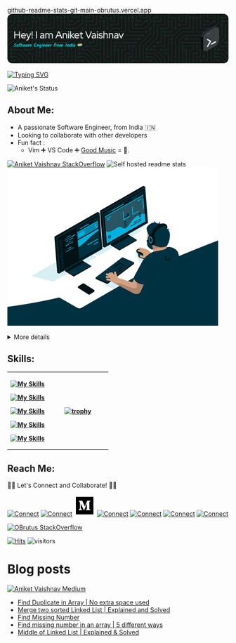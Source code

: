 github-readme-stats-git-main-obrutus.vercel.app
![👨‍💻 Hey I am, Aniket Vaishnav 👨‍💻](./res/intro-header.png)

[comment]: <> (============================)
[comment]: <> (============================)
[comment]: <> (============================)
[comment]: <> (============================)
[comment]: <> (============================)
[comment]: <> (============================)
[comment]: <> (============================)
[comment]: <> (============================)
[comment]: <> (============================)
[comment]: <> (============================)
[comment]: <> (============================)
[comment]: <> (============================)
[comment]: <> (============================)
[comment]: <> (============================)
[comment]: <> (Ohh My God! you are here to check out the source of the README)
[comment]: <> (Ohh My God! you are here to check out the source of the README)
[comment]: <> (Ohh My God! you are here to check out the source of the README)
[comment]: <> (Ohh My God! you are here to check out the source of the README)
[comment]: <> (Ohh My God! you are here to check out the source of the README)
[comment]: <> (Ohh My God! you are here to check out the source of the README)
[comment]: <> (Ohh My God! you are here to check out the source of the README)
[comment]: <> (Ohh My God! you are here to check out the source of the README)
[comment]: <> (Ohh My God! you are here to check out the source of the README)
[comment]: <> (Ohh My God! you are here to check out the source of the README)
[comment]: <> (Ohh My God! you are here to check out the source of the README)
[comment]: <> (Ohh My God! you are here to check out the source of the README)
[comment]: <> (Ohh My God! you are here to check out the source of the README)
[comment]: <> (Ohh My God! you are here to check out the source of the README)
[comment]: <> (Ohh My God! you are here to check out the source of the README)
[comment]: <> (Ohh My God! you are here to check out the source of the README)
[comment]: <> (Ohh My God! you are here to check out the source of the README)
[comment]: <> (Ohh My God! you are here to check out the source of the README)
[comment]: <> (Ohh My God! you are here to check out the source of the README)
[comment]: <> (Ohh My God! you are here to check out the source of the README)
[comment]: <> (============================)
[comment]: <> (============================)
[comment]: <> (============================)
[comment]: <> (============================)
[comment]: <> (============================)
[comment]: <> (============================)
[comment]: <> (============================)
[comment]: <> (============================)
[comment]: <> (============================)
[comment]: <> (============================)
[comment]: <> (============================)
[comment]: <> (============================)
[comment]: <> (============================)
[comment]: <> (============================)
[comment]: <> (============================)
[comment]: <> (============================)
[comment]: <> (============================)
[comment]: <> (============================)

[![Typing SVG](https://readme-typing-svg.demolab.com/?lines=Passionate+Software+Engineer;I+write+~code~;Bugs+comes+as+complement+XD)](https://git.io/typing-svg)

![Aniket's Status](https://github-profile-summary-cards.vercel.app/api/cards/profile-details?username=obrutus&theme=transparent)

## About Me:

+ A passionate Software Engineer, from India 🇮🇳
+ Looking to collaborate with other developers
+ Fun fact : 
  * Vim :heavy_plus_sign: VS Code :heavy_plus_sign: [Good Music](https://open.spotify.com/playlist/6EgxPLBCMCCkdVIeXLmOZc?si=a09e56780b9245d9) = :brown_heart:.

[![Aniket Vaishnav StackOverflow](https://github-readme-stackoverflow.vercel.app/?userID=9928212&theme=dark)](https://stackoverflow.com/users/9928212/obrutus) ![Self hosted readme stats](https://obrutus-github-stats.vercel.app/api?username=OBrutus&bg_color=0000&title_color=ff0&text_color=ABC&count_private=true&include_all_commits=true&show=reviews,prs_merged,prs_merged_percentage&show_owner=true)
![Alt text](./res/coding-focus-image.gif)

<details>
<summary>
More details
</summary>

![Repos](https://github-profile-summary-cards.vercel.app/api/cards/repos-per-language?username=obrutus&theme=dracula) ![Commits](http://github-profile-summary-cards.vercel.app/api/cards/productive-time?username=obrutus&theme=dracula&utcOffset=5.30)

</details>

[comment]: <> (## Hobbies: )

[comment]: <> (  + Astronomy  :ringed_planet:)

[comment]: <> (  + Singing    :musical_note:)

[comment]: <> (  + Travel     :sunrise_over_mountains:)

[comment]: <> (  + Gaming     :video_game:)

## Skills: 
<table width="1200%">
<tr>
<th>

[![My Skills](https://skillicons.dev/icons?i=java,linux,aws,gradle,spring)](https://medium.com/@obrutus)

[![My Skills](https://skillicons.dev/icons?i=typescript,react,nodejs,next,materialui)](https://medium.com/@obrutus)

[![My Skills](https://skillicons.dev/icons?i=dynamodb,mysql,mongo,firebase)](https://medium.com/@obrutus)

[![My Skills](https://skillicons.dev/icons?i=py,tensorflow)](https://medium.com/@obrutus)

[![My Skills](https://skillicons.dev/icons?i=idea,neovim,vscode)](https://medium.com/@obrutus)
</th>
<th width="60%">

[![trophy](https://github-profile-trophy.vercel.app/?username=obrutus&row=2&column=3&theme=onedark&margin-w=15&margin-h=15)](https://github.com/obrutus)

[comment]: <> (![Repos]&#40;http://github-profile-summary-cards.vercel.app/api/cards/stats?username=obrutus&theme=dracula&#41;)
</th>
</tr>
</table>

## Reach Me:
🤝🏻 Let's Connect and Collaborate! 🤝🏻

[![Connect](https://skillicons.dev/icons?i=stackoverflow)](https://stackoverflow.com/users/9928212/obrutus)
[![Connect](https://skillicons.dev/icons?i=devto)](https://dev.to/obrutus)
[![Connect](./res/medium_icon.png)](https://medium.com/@obrutus/)
[![Connect](https://skillicons.dev/icons?i=vercel)](https://aniketvaishnav.vercel.app/)
[![Connect](https://skillicons.dev/icons?i=linkedin)](https://www.linkedin.com/in/aniket-vaishnav/)
[![Connect](https://skillicons.dev/icons?i=github)](https://www.github.com/OBrutus)
[![Connect](https://skillicons.dev/icons?i=instagram)](https://www.instagram.com/aniket_vaishnav7/)

[![OBrutus StackOverflow](https://stackoverflow-badge.onrender.com/api/StackOverflowBadge/9928212)](https://stackoverflow.com/users/9928212/obrutus)

[![Hits](https://hits.seeyoufarm.com/api/count/incr/badge.svg?url=https%3A%2F%2Fgithub.com%2Fgjbae1212%2Fhit-counter)](https://hits.seeyoufarm.com)
![visitors](https://visitor-badge.laobi.icu/badge?page_id=https://github.com/OBrutus/)

[comment]: <> (<img src="https://github-readme-streak-stats.herokuapp.com/?user=obrutus&" alt="obrutus" />)

[comment]: <> (<img src="https://github-readme-stats.vercel.app/api/top-langs/?username=obrutus&layout=compact&langs_count=6&hide=Rich Text Format,HTML" alt="obrutus"/>)

# Blog posts
[comment]: <> (The blogs starts from here)

[![Aniket Vaishnav Medium](https://github-readme-medium.vercel.app/?username=obrutus&limit=2&text=green)](https://medium.com/@obrutus)

<!-- BLOG-POST-LIST:START -->
- [Find Duplicate in Array | No extra space used](https://www.youtube.com/watch?v=Nnaxinxe_I8)
- [Merge two sorted Linked List | Explained and Solved](https://www.youtube.com/watch?v=1svSpKqtjv4)
- [Find Missing Number](https://dev.to/obrutus/find-missing-number-2ah2)
- [Find missing number in an array | 5 different ways](https://www.youtube.com/watch?v=gD5md8uyB7o)
- [Middle of Linked List | Explained &amp; Solved](https://www.youtube.com/watch?v=h87mBu-wVfo)
<!-- BLOG-POST-LIST:END -->
